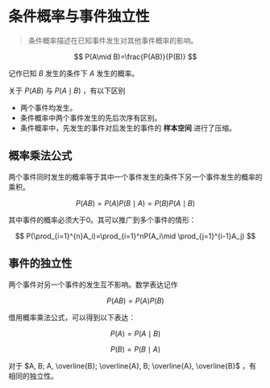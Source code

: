 # 条件概率与事件独立性

> 条件概率描述在已知事件发生对其他事件概率的影响。

$$ P(A\mid B)=\frac{P(AB)}{P(B)} $$

记作已知 $B$ 发生的条件下 $A$ 发生的概率。

关于 $P(AB)$ 与 $P(A\mid B)$ ，有以下区别

* 两个事件均发生。
* 条件概率中两个事件发生的先后次序有区别。
* 条件概率中，先发生的事件对后发生的事件的 **样本空间** 进行了压缩。
## 概率乘法公式

两个事件同时发生的概率等于其中一个事件发生的条件下另一个事件发生的概率的乘积。

$$ P(AB)=P(A)P(B\mid A)=P(B)P(A\mid B) $$

其中事件的概率必须大于0。其可以推广到多个事件的情形：

$$ P(\prod_{i=1}^{n}A_i)=\prod_{i=1}^nP(A_i\mid \prod_{j=1}^{i-1}A_j) $$

## 事件的独立性

两个事件对另一个事件的发生互不影响。数学表达记作

$$ P(AB)=P(A)P(B) $$

借用概率乘法公式，可以得到以下表达：

$$ P(A)=P(A\mid B) $$

$$ P(B)=P(B\mid A) $$

对于 $A, B; A, \overline{B}; \overline{A}, B; \overline{A}, \overline{B}$ ，有相同的独立性。